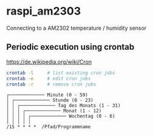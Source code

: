 # raspi_am2303
Connecting to a AM2302 temperature / humidity sensor

## Periodic execution using crontab
https://de.wikipedia.org/wiki/Cron

```bash
crontab -l     # list existing cron jobs
crontab -e     # edit cron jobs
crontab -r     # remove cron jobs
```


```
┌───────────── Minute (0 - 59)
│ ┌───────────── Stunde (0 - 23)
│ │ ┌───────────── Tag des Monats (1 - 31)
│ │ │ ┌───────────── Monat (1 - 12)
│ │ │ │ ┌───────────── Wochentag (0 - 6)
│ │ │ │ │
/15 * * * *  /Pfad/Programmname
```